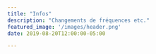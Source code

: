 ```yaml
---
title: "Infos"
description: "Changements de fréquences etc."
featured_image: '/images/header.png'
date: 2019-08-20T12:00:00-05:00

---
```

